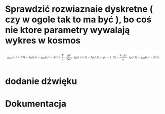 # Sprawdzić rozwiaznaie dyskretne ( czy w ogole tak to ma być ), bo coś nie ktore parametry wywalają wykres w kosmos
![alt text](image-2.png)
# dodanie dźwięku

# Dokumentacja
